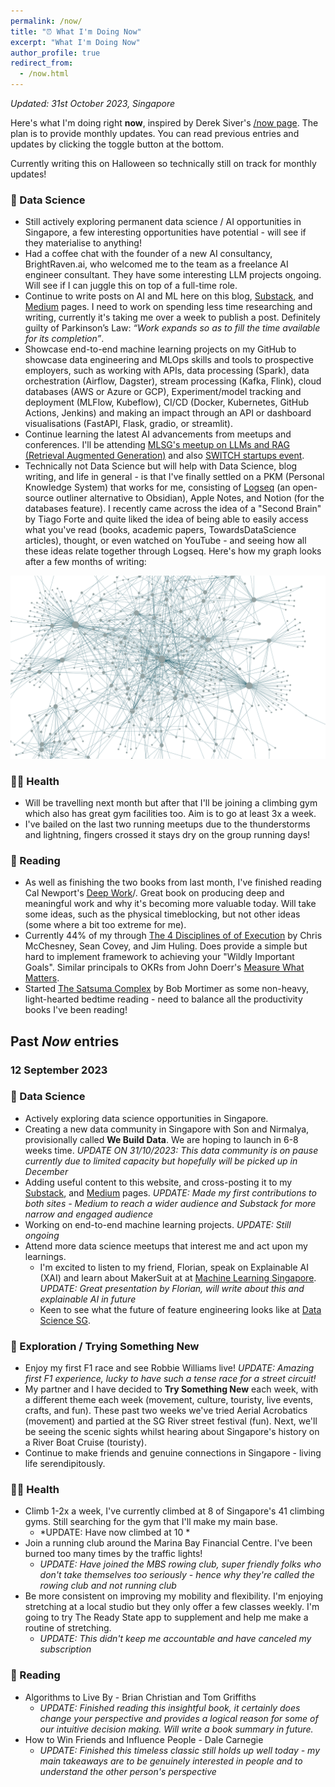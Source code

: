 ```yaml
---
permalink: /now/
title: "⏰ What I'm Doing Now"
excerpt: "What I'm Doing Now"
author_profile: true
redirect_from: 
  - /now.html
---
```


*Updated: 31st October 2023, Singapore*

Here's what I'm doing right **now**, inspired by Derek Siver's [/now page](https://nownownow.com/about). The plan is to provide monthly updates. You can read previous entries and updates by clicking the toggle button at the bottom.

Currently writing this on Halloween so technically still on track for monthly updates! 

### 🧠 Data Science
* Still actively exploring permanent data science / AI opportunities in Singapore, a few interesting opportunities have potential - will see if they materialise to anything!
* Had a coffee chat with the founder of a new AI consultancy, BrightRaven.ai, who welcomed me to the team as a freelance AI engineer consultant. They have some interesting LLM projects ongoing. Will see if I can juggle this on top of a full-time role.
* Continue to write posts on AI and ML here on this blog, [Substack](https://vincelam.substack.com/), and [Medium](https://medium.com/@vince-lam) pages. I need to work on spending less time researching and writing, currently it's taking me over a week to publish a post. Definitely guilty of Parkinson’s Law: *“Work expands so as to fill the time available for its completion”*.
* Showcase end-to-end machine learning projects on my GitHub to showcase data engineering and MLOps skills and tools to prospective employers, such as working with APIs, data processing (Spark), data orchestration (Airflow, Dagster), stream processing (Kafka, Flink), cloud databases (AWS or Azure or GCP), Experiment/model tracking and deployment (MLFlow, Kubeflow), CI/CD (Docker, Kubernetes, GitHub Actions, Jenkins) and making an impact through an API or dashboard visualisations (FastAPI, Flask, gradio, or streamlit).
* Continue learning the latest AI advancements from meetups and conferences. I'll be attending [MLSG's meetup on LLMs and RAG (Retrieval Augmented Generation)](https://www.meetup.com/machine-learning-singapore/events/296955937) and also [SWITCH startups event](https://2023.switchsg.org/).
* Technically not Data Science but will help with Data Science, blog writing, and life in general - is that I've finally settled on a PKM (Personal Knowledge System) that works for me, consisting of [Logseq](https://logseq.com/) (an open-source outliner alternative to Obsidian), Apple Notes, and Notion (for the databases feature). I recently came across the idea of a "Second Brain" by Tiago Forte and quite liked the idea of being able to easily access what you've read (books, academic papers, TowardsDataScience articles), thought, or even watched on YouTube - and seeing how all these ideas relate together through Logseq. Here's how my graph looks after a few months of writing:

![Logseq graph connection](/images/blog/2023-10-logseq-graph.png)

### 🏃‍♂️ Health
* Will be travelling next month but after that I'll be joining a climbing gym which also has great gym facilities too. Aim is to go at least 3x a week.
* I've bailed on the last two running meetups due to the thunderstorms and lightning, fingers crossed it stays dry on the group running days!

### 📖 Reading
* As well as finishing the two books from last month, I've finished reading Cal Newport's [Deep Work](https://www.goodreads.com/book/show/25744928-deep-work)/. Great book on producing deep and meaningful work and why it's becoming more valuable today. Will take some ideas, such as the physical timeblocking, but not other ideas (some where a bit too extreme for me).
* Currently 44% of my through [The 4 Disciplines of of Execution](https://www.goodreads.com/book/show/13260184-the-4-disciplines-of-execution) by Chris McChesney, Sean Covey, and Jim Huling. Does provide a simple but hard to implement framework to achieving your "Wildly Important Goals". Similar principals to OKRs from John Doerr's [Measure What Matters](https://www.goodreads.com/en/book/show/39286958).
* Started [The Satsuma Complex](https://www.goodreads.com/en/book/show/61401116) by Bob Mortimer as some non-heavy, light-hearted bedtime reading - need to balance all the productivity books I've been reading!

## Past *Now* entries
  ### 12 September 2023
  ### 🧠 Data Science
* Actively exploring data science opportunities in Singapore.  
* Creating a new data community in Singapore with Son and Nirmalya, provisionally called **We Build Data**. We are hoping to launch in 6-8 weeks time. *UPDATE ON 31/10/2023: This data community is on pause currently due to limited capacity but hopefully will be picked up in December*
* Adding useful content to this website, and cross-posting it to my [Substack](https://vincelam.substack.com/), and [Medium](https://medium.com/@vince-lam) pages. *UPDATE: Made my first contributions to both sites - Medium to reach a wider audience and Substack for more narrow and engaged audience*
* Working on end-to-end machine learning projects. *UPDATE: Still ongoing*
* Attend more data science meetups that interest me and act upon my learnings.
    * I'm excited to listen to my friend, Florian, speak on Explainable AI (XAI)  and learn about MakerSuit at at [Machine Learning Singapore](https://www.meetup.com/machine-learning-singapore/events/295882713/). *UPDATE: Great presentation by Florian, will write about this and explainable AI in future*
    * Keen to see what the future of feature engineering looks like at [Data Science SG](https://www.meetup.com/datascience-sg-singapore/events/295898232/).

### 👶 Exploration / Trying Something New
* Enjoy my first F1 race and see Robbie Williams live! *UPDATE: Amazing first F1 experience, lucky to have such a tense race for a street circuit!*
* My partner and I have decided to **Try Something New** each week, with a different theme each week (movement, culture, touristy, live events, crafts, and fun). These past two weeks we've tried Aerial Acrobatics (movement) and partied at the SG River street festival (fun). Next, we'll be seeing the scenic sights whilst hearing about Singapore's history on a River Boat Cruise (touristy).
* Continue to make friends and genuine connections in Singapore - living life serendipitously. 

### 🏃‍♂️ Health
* Climb 1-2x a week, I've currently climbed at 8 of Singapore's 41 climbing gyms. Still searching for the gym that I'll make my main base.
  * *UPDATE: Have now climbed at 10 *
* Join a running club around the Marina Bay Financial Centre. I've been burned too many times by the traffic lights! 
  * *UPDATE: Have joined the MBS rowing club, super friendly folks who don't take themselves too seriously - hence why they're called the rowing club and not running club*
* Be more consistent on improving my mobility and flexibility. I'm enjoying stretching at a local studio but they only offer a few classes weekly. I'm going to try The Ready State app to supplement and help me make a routine of stretching. 
  * *UPDATE: This didn't keep me accountable and have canceled my subscription*

### 📖 Reading
* Algorithms to Live By - Brian Christian and Tom Griffiths 
  * *UPDATE: Finished reading this insightful book, it certainly does change your perspective and provides a logical reason for some of our intuitive decision making. Will write a book summary in future.*
* How to Win Friends and Influence People - Dale Carnegie 
  * *UPDATE: Finished this timeless classic still holds up well today - my main takeaways are to be genuinely interested in people and to understand the other person's perspective*
